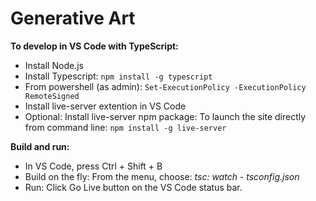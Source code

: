 # Generative Art

**To develop in VS Code with TypeScript:**

- Install Node.js
- Install Typescript: ``` npm install -g typescript ```
- From powershell (as admin): ```Set-ExecutionPolicy -ExecutionPolicy RemoteSigned```
- Install live-server extention in VS Code
- Optional: Install live-server npm package: To launch the site directly from command line:  ```npm install -g live-server```
  
**Build and run:**
- In VS Code, press Ctrl + Shift + B
- Build on the fly: From the menu, choose: _tsc: watch - tsconfig.json_
- Run: Click Go Live button on the VS Code status bar. 


